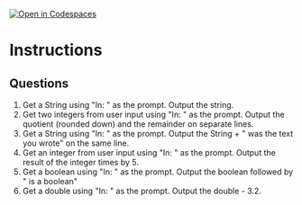 [![Open in Codespaces](https://classroom.github.com/assets/launch-codespace-2972f46106e565e64193e422d61a12cf1da4916b45550586e14ef0a7c637dd04.svg)](https://classroom.github.com/open-in-codespaces?assignment_repo_id=18049598)
# Instructions  

  ## Questions
1. Get a String using "In: " as the prompt.  Output the string.
2. Get two integers from user input using "In: " as the prompt.  Output the quotient (rounded down) and the remainder on separate lines.
3. Get a String using "In: " as the prompt.  Output the String + " was the text you wrote" on the same line.
4. Get an integer from user input using "In: " as the prompt.  Output the result of the integer times by 5.
5. Get a boolean using "In: " as the prompt.  Output the boolean followed by " is a boolean"
6. Get a double using "In: " as the prompt.  Output the double - 3.2.
